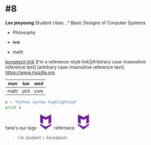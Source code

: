  #8 
======

**Lee jeeyoung**
Student
_class_
..*  Basic Designe of Conputer Systems
* Philosophy
- ~~hrd~~
+ math

[koreatech link](www.koreatech.ac.kr)
[I'm a reference-style link][Arbitrary case-insensitive reference text]
[arbitrary case-insensitive reference text]: https://www.mozilla.org

|mon |tue |wed |
|----|----|----|
|math|phil|com |


```python
s = "Python syntax highlighting"
print s
```

here's our logo
![alt text](https://github.com/adam-p/markdown-here/raw/master/src/common/images/icon48.png "Logo Title Text 1")
refernece
![alt text][logo]

[logo]: https://github.com/adam-p/markdown-here/raw/master/src/common/images/icon48.png "Logo Title Text 2"
>i'm student > koreatech

